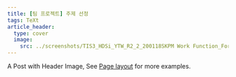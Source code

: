 ```yaml
---
title: [팀 프로젝트] 주제 선정
tags: TeXt
article_header:
  type: cover
  image:
    src: ../screenshots/TIS3_HDSi_YTW_R2_2_200118SKPM Work Function_Forward_003.p.jpg
---
```


A Post with Header Image, See [Page layout](https://tianqi.name/jekyll-TeXt-theme/samples.html#page-layout) for more examples.

<!--more-->
